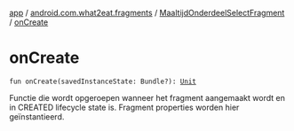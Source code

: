 [app](../../index.md) / [android.com.what2eat.fragments](../index.md) / [MaaltijdOnderdeelSelectFragment](index.md) / [onCreate](./on-create.md)

# onCreate

`fun onCreate(savedInstanceState: Bundle?): `[`Unit`](https://kotlinlang.org/api/latest/jvm/stdlib/kotlin/-unit/index.html)

Functie die wordt opgeroepen wanneer het fragment aangemaakt wordt en in CREATED lifecycle state is.
Fragment properties worden hier geïnstantieerd.

